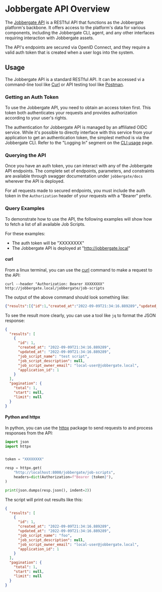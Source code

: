 # Jobbergate API Overview

The [Jobbergate API](https://github.com/omnivector-solutions/jobbergate/jobbergate-api) is a RESTful API that functions
as the Jobbergate platform's backbone. It offers access to the platform's data for various components, including the
Jobbergate CLI, agent, and any other interfaces requiring interaction with Jobbergate assets.

The API's endpoints are secured via OpenID Connect, and they require a valid auth token that is created when a user logs
into the system.

## Usage

The Jobbergate API is a standard RESTful API. It can be accessed vi a command-line tool like
[Curl](https://man7.org/linux/man-pages/man1/curl.1.html) or API testing tool like [Postman](https://www.postman.com/).

### Getting an Auth Token

To use the Jobbergate API, you need to obtain an access token first. This token both authenticates your requests and
provides authorization according to your user's rights.

The authentication for Jobbergate API is managed by an affiliated OIDC service. While it's possible to directly
interface with this service from your application to get an authentication token, the simplest method is via the
Jobbergate CLI. Refer to the "Logging In" segment on the [CLI usage](./cli.md#usage) page.

### Querying the API

Once you have an auth token, you can interact with any of the Jobbergate API endpoints. The complete set of endpoints,
parameters, and constraints are available through swagger documentation under `jobbergate/docs` wherever the API is
deployed.

For all requests made to secured endpoints, you must include the auth token in the `Authorization` header of your
requests with a "Bearer" prefix.

### Query Examples

To demonstrate how to use the API, the following examples will show how to fetch a list of all available Job Scripts.

For these examples:

- The auth token will be "XXXXXXXX"
- The Jobbergate API is deployed at "<http://jobbergate.local>"

#### curl

From a linux terminal, you can use the [curl](https://man7.org/linux/man-pages/man1/curl.1.html) command to make a
request to the API:

```shell
curl --header "Authorization: Bearer XXXXXXXX"  http://jobbergate.local/jobbergate/job-scripts
```

The output of the above command should look something like:

```json
{"results":[{"id":1,"created_at":"2022-09-09T21:34:16.889289","updated_at":"2022-09-09T21:34:16.889289","job_script_name":"test script","job_script_description":null,"job_script_owner_email":"local-user@jobbergate.local","application_id":1}],"pagination":{"total":1,"start":null,"limit":null}}
```

To see the result more clearly, you can use a tool like `jq` to format the JSON response:

```json
{
  "results": [
    {
      "id": 1,
      "created_at": "2022-09-09T21:34:16.889289",
      "updated_at": "2022-09-09T21:34:16.889289",
      "job_script_name": "test script",
      "job_script_description": null,
      "job_script_owner_email": "local-user@jobbergate.local",
      "application_id": 1
    }
  ],
  "pagination": {
    "total": 1,
    "start": null,
    "limit": null
  }
}
```

#### Python and httpx

In python, you can use the [httpx](https://www.python-httpx.org/) package to send requests to and process responses from
the API:

```python
import json
import httpx


token = "XXXXXXXX"

resp = httpx.get(
    "http://localhost:8000/jobbergate/job-scripts",
    headers=dict(Authorization=f"Bearer {token}"),
)

print(json.dumps(resp.json(), indent=2))
```

The script will print out results like this:

```json
{
  "results": [
    {
      "id": 1,
      "created_at": "2022-09-09T21:34:16.889289",
      "updated_at": "2022-09-09T21:34:16.889289",
      "job_script_name": "foo",
      "job_script_description": null,
      "job_script_owner_email": "local-user@jobbergate.local",
      "application_id": 1
    }
  ],
  "pagination": {
    "total": 1,
    "start": null,
    "limit": null
  }
}
```
